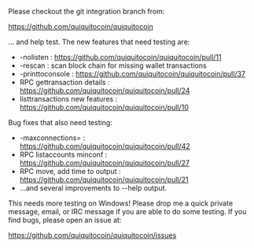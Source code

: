 Please checkout the git integration branch from:

https://github.com/quiquitocoin/quiquitocoin

... and help test.  The new features that need testing are:

* -nolisten : https://github.com/quiquitocoin/quiquitocoin/pull/11
* -rescan : scan block chain for missing wallet transactions
* -printtoconsole : https://github.com/quiquitocoin/quiquitocoin/pull/37
* RPC gettransaction details : https://github.com/quiquitocoin/quiquitocoin/pull/24
* listtransactions new features : https://github.com/quiquitocoin/quiquitocoin/pull/10

Bug fixes that also need testing:

* -maxconnections= : https://github.com/quiquitocoin/quiquitocoin/pull/42
* RPC listaccounts minconf : https://github.com/quiquitocoin/quiquitocoin/pull/27
* RPC move, add time to output : https://github.com/quiquitocoin/quiquitocoin/pull/21
* ...and several improvements to --help output.

This needs more testing on Windows!  Please drop me a quick private message, email, or IRC message if you are able to do some testing.  If you find bugs, please open an issue at:

https://github.com/quiquitocoin/quiquitocoin/issues
